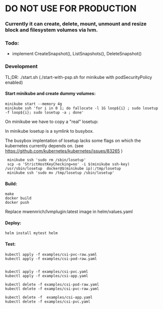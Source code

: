 
# DO NOT USE FOR PRODUCTION #

### Currently it can create, delete, mount, unmount and resize block and filesystem volumes via lvm.

### Todo:
* implement CreateSnapshot(), ListSnapshots(), DeleteSnapshot()

### Development

TL;DR: ./start.sh (./start-with-psp.sh for minikube with podSecurityPolicy enabled)


#### Start minikube and create dummy volumes:
```
minikube start --memory 4g
minikube ssh 'for i in 0 1; do fallocate -l 1G loop${i} ; sudo losetup -f loop${i}; sudo losetup -a ; done'
```

On minikube we have to copy a "real" losetup:

In minikube losetup is a symlink to busybox.

The busybox implentation of losetup lacks some flags on which the kubernetes currently depends on.
(see https://github.com/kubernetes/kubernetes/issues/83265 )

```
 minikube ssh 'sudo rm /sbin/losetup'
 scp -o 'StrictHostKeyChecking=no' -i $(minikube ssh-key) /usr/sbin/losetup  docker@$(minikube ip):/tmp/losetup
 minikube ssh 'sudo mv /tmp/losetup /sbin/losetup'
```

#### Build:
```
make
docker build
docker push
```

Replace mwennrich/lvmplugin:latest image in helm/values.yaml


#### Deploy:
```
helm install mytest helm
```

#### Test:
```
kubectl apply -f examples/csi-pvc-raw.yaml
kubectl apply -f examples/csi-pod-raw.yaml


kubectl apply -f examples/csi-pvc.yaml
kubectl apply -f examples/csi-app.yaml

kubectl delete -f examples/csi-pod-raw.yaml
kubectl delete -f examples/csi-pvc-raw.yaml

kubectl delete -f  examples/csi-app.yaml
kubectl delete -f examples/csi-pvc.yaml
```
